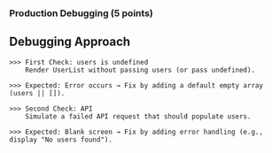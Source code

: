 ### Production Debugging (5 points)

## Debugging Approach

    >>> First Check: users is undefined
        Render UserList without passing users (or pass undefined).

    >>> Expected: Error occurs → Fix by adding a default empty array (users || []).

    >>> Second Check: API
        Simulate a failed API request that should populate users.

    >>> Expected: Blank screen → Fix by adding error handling (e.g., display "No users found").


